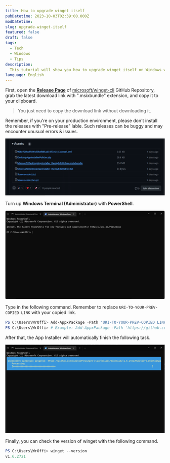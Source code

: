 ```yaml
---
title: How to upgrade winget itself
pubDatetime: 2023-10-03T02:39:00.000Z
modDatetime: 
slug: upgrade-winget-itself
featured: false
draft: false
tags:
  - Tech
  - Windows
  - Tips
description:
  This tutorial will show you how to upgrade winget itself on Windows without uninstalling the old version.
language: English
---
```


First, open the **[Release Page](https://github.com/microsoft/winget-cli/releases)** of [microsoft/winget-cli](https://github.com/microsoft/winget-cli/) GitHub Repository, grab the latest download link with ".msixbundle" extension, and copy it to your clipboard. 

> You just need to copy the download link without downloading it.

Remember, if you're on your production environment, please don't install the releases with "Pre-release" lable. Such releases can be buggy and may encounter unusual errors & issues.

![A screenshot from winget-cli GitHub Release Page](../../assets/images/how-to-upgrade-winget-itself/2023100302320173.png)

Turn up **Windows Terminal (Administrator)** with **PowerShell**.

![PowerShell screenshot (with Administrator)](../../assets/images/how-to-upgrade-winget-itself/2023100302284921.png)

Type in the following command. Remember to replace ```URI-TO-YOUR-PREV-COPIED LINK``` with your copied link.

```powershell
PS C:\Users\WrOffi> Add-AppxPackage -Path 'URI-TO-YOUR-PREV-COPIED LINK'
PS C:\Users\WrOffi> # Example: Add-AppxPackage -Path 'https://github.com/microsoft/winget-cli/releases/download/v1.6.2721/Microsoft.DesktopAppInstaller_8wekyb3d8bbwe.msixbundle'
```

After that, the App Installer will automatically finish the following task.

![Screenshot of installing winget latest version with PowerShell](../../assets/images/how-to-upgrade-winget-itself/2023100302282934.png)

Finally, you can check the version of winget with the following command.

```powershell
PS C:\Users\WrOffi> winget --version
v1.6.2721
```
